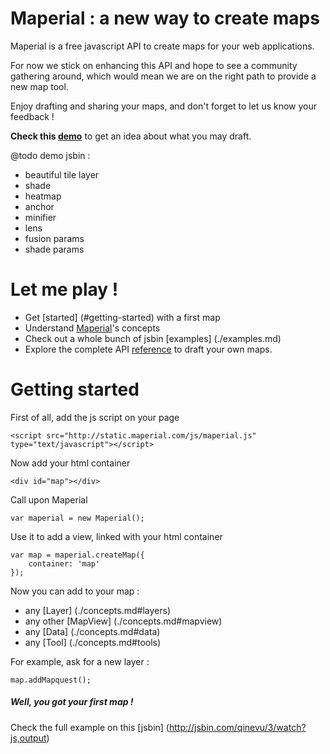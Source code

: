 
# Maperial : a new way to create maps

Maperial is a free javascript API to create maps for your web
applications.

For now we stick on enhancing this API and hope to see a community
gathering around, which would mean we are on the right path to provide a new
map tool.

Enjoy drafting and sharing your maps, and don't forget
to let us know your feedback !

**Check this [demo](http://jsbin.com/bixatibufogu/10/embed?js,output)**
to get an idea about what you may draft.

@todo demo jsbin :
- beautiful tile layer
- shade
- heatmap
- anchor
- minifier
- lens
- fusion params
- shade params

# Let me play !
- Get [started] (#getting-started) with a first map
- Understand [Maperial](./concepts.md)'s concepts
- Check out a whole bunch of jsbin [examples] (./examples.md)
- Explore the complete API [reference](http://static.maperial.com/doc)
to draft your own maps.

# Getting started
First of all, add the js script on your page
```
<script src="http://static.maperial.com/js/maperial.js" type="text/javascript"></script>
```

Now add your html container
```
<div id="map"></div>
```

Call upon Maperial
```
var maperial = new Maperial();
```

Use it to add a view, linked with your html container
```
var map = maperial.createMap({
    container: 'map'
});
```

Now you can add to your map :
- any [Layer] (./concepts.md#layers)
- any other [MapView] (./concepts.md#mapview)
- any [Data] (./concepts.md#data)
- any [Tool] (./concepts.md#tools)

For example, ask for a new layer :
```
map.addMapquest();
```

##### Well, you got your first map !
Check the full example on this [jsbin] (http://jsbin.com/qinevu/3/watch?js,output)
